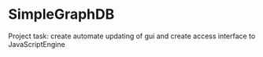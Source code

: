 # SimpleGraphDB

Project task: create automate updating of gui and create access interface to JavaScriptEngine
